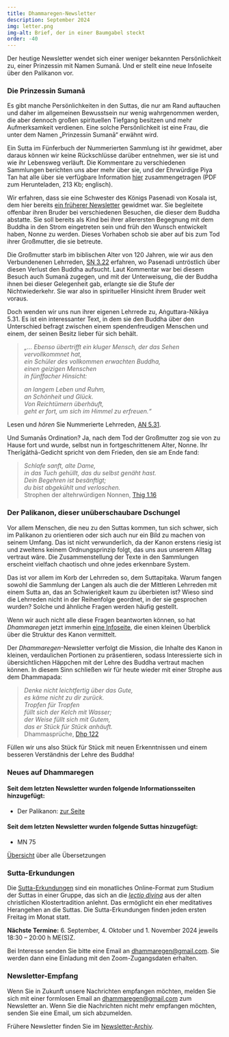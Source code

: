 ```yaml
---
title: Dhammaregen-Newsletter
description: September 2024
img: letter.png
img-alt: Brief, der in einer Baumgabel steckt
order: -40
---
```


Der heutige Newsletter wendet sich einer weniger bekannten Persönlichkeit zu, einer Prinzessin mit Namen Sumanā. Und er stellt eine neue Infoseite über den Palikanon vor.

### Die Prinzessin Sumanā

Es gibt manche Persönlichkeiten in den Suttas, die nur am Rand auftauchen und daher im allgemeinen Bewusstsein nur wenig wahrgenommen werden, die aber dennoch großen spirituellen Tiefgang besitzen und mehr Aufmerksamkeit verdienen. Eine solche Persönlichkeit ist eine Frau, die unter dem Namen „Prinzessin Sumanā“ erwähnt wird.

Ein Sutta im Fünferbuch der Nummerierten Sammlung ist ihr gewidmet, aber daraus können wir keine Rückschlüsse darüber entnehmen, wer sie ist und wie ihr Lebensweg verläuft. Die Kommentare zu verschiedenen Sammlungen berichten uns aber mehr über sie, und der Ehrwürdige Piya Tan hat alle über sie verfügbare Information [hier](https://www.themindingcentre.org/dharmafarer/wp-content/uploads/2009/12/22.14-Sumana-Rajakumari-S-a5.31-piya.pdf) zusammengetragen (PDF zum Herunteladen, 213 Kb; englisch).

Wir erfahren, dass sie eine Schwester des Königs Pasenadi von Kosala ist, dem hier bereits [ein früherer Newsletter](#/wiki/news/2022-04) gewidmet war. Sie begleitete offenbar ihren Bruder bei verschiedenen Besuchen, die dieser dem Buddha abstatte. Sie soll bereits als Kind bei ihrer allerersten Begegnung mit dem Buddha in den Strom eingetreten sein und früh den Wunsch entwickelt haben, Nonne zu werden. Dieses Vorhaben schob sie aber auf bis zum Tod ihrer Großmutter, die sie betreute.

Die Großmutter starb im biblischen Alter von 120 Jahren, wie wir aus den Verbundenenen Lehrreden, [SN 3.22](#/sutta/sn3.22/de/sabbamitta) erfahren, wo Pasenadi untröstlich über diesen Verlust den Buddha aufsucht. Laut Kommentar war bei diesem Besuch auch Sumanā zugegen, und mit der Unterweisung, die der Buddha ihnen bei dieser Gelegenheit gab, erlangte sie die Stufe der Nichtwiederkehr. Sie war also in spiritueller Hinsicht ihrem Bruder weit voraus.

Doch wenden wir uns nun ihrer eigenen Lehrrede zu, Aṅguttara-Nikāya 5.31. Es ist ein interessanter Text, in dem sie den Buddha über den Unterschied befragt zwischen einem spendenfreudigen Menschen und einem, der seinen Besitz lieber für sich behält.

>*„… Ebenso übertrifft ein kluger Mensch, der das Sehen vervollkommnet hat,*  
>*ein Schüler des vollkommen erwachten Buddha,*  
>*einen geizigen Menschen*  
>*in fünffacher Hinsicht:*  
>
>*an langem Leben und Ruhm,*  
>*an Schönheit und Glück.*  
>*Von Reichtümern überhäuft,*  
>*geht er fort, um sich im Himmel zu erfreuen.“*

Lesen und *hören* Sie Nummerierte Lehrreden, [AN 5.31](#/sutta/an5.31/de/sabbamitta).

Und Sumanās Ordination? Ja, nach dem Tod der Großmutter zog sie von zu Hause fort und wurde, selbst nun in fortgeschrittenem Alter, Nonne. Ihr Therīgāthā-Gedicht spricht von dem Frieden, den sie am Ende fand:

>*Schlafe sanft, alte Dame,*  
>*in das Tuch gehüllt, das du selbst genäht hast.*  
>*Dein Begehren ist besänftigt;*  
>*du bist abgekühlt und verloschen.*  
> Strophen der altehrwürdigen Nonnen, [Thig 1.16](#/sutta/thig1.16/de/sabbamitta)

### Der Palikanon, dieser unüberschaubare Dschungel

Vor allem Menschen, die neu zu den Suttas kommen, tun sich schwer, sich im Palikanon zu orientieren oder sich auch nur ein Bild zu machen von seinem Umfang. Das ist nicht verwunderlich, da der Kanon erstens riesig ist und zweitens keinem Ordnungsprinzip folgt, das uns aus unserem Alltag vertraut wäre. Die Zusammenstellung der Texte in den Sammlungen erscheint vielfach chaotisch und ohne jedes erkennbare System. 

Das ist vor allem im Korb der Lehrreden so, dem Suttapiṭaka. Warum fangen sowohl die Sammlung der Langen als auch die der Mittleren Lehrreden mit einem Sutta an, das an Schwierigkeit kaum zu überbieten ist? Wieso sind die Lehrreden nicht in der Reihenfolge geordnet, in der sie gesprochen wurden? Solche und ähnliche Fragen werden häufig gestellt.

Wenn wir auch nicht alle diese Fragen beantworten können, so hat *Dhammaregen* jetzt immerhin [eine Infoseite](#/wiki/studium/palikanon), die einen kleinen Überblick über die Struktur des Kanon vermittelt.

Der *Dhammaregen*-Newsletter verfolgt die Mission, die Inhalte des Kanon in kleinen, verdaulichen Portionen zu präsentieren, sodass Interessierte sich in übersichtlichen Häppchen mit der Lehre des Buddha vertraut machen können. In diesem Sinn schließen wir für heute wieder mit einer Strophe aus dem Dhammapada:

>*Denke nicht leichtfertig über das Gute,*  
>*es käme nicht zu dir zurück.*  
>*Tropfen für Tropfen*  
>*füllt sich der Kelch mit Wasser;*  
>*der Weise füllt sich mit Gutem,*  
>*das er Stück für Stück anhäuft.*  
> Dhammasprüche, [Dhp 122](#/sutta/dhp122:1/de/sabbamitta)

Füllen wir uns also Stück für Stück mit neuen Erkenntnissen und einem besseren Verständnis der Lehre des Buddha!

### Neues auf Dhammaregen

#### Seit dem letzten Newsletter wurden folgende Informationsseiten hinzugefügt:

- Der Palikanon: [zur Seite](#/wiki/studium/palikanon)

#### Seit dem letzten Newsletter wurden folgende Suttas hinzugefügt:

- MN 75

[Übersicht](#/wiki/uebersetzung/uebersicht) über alle Übersetzungen

### Sutta-Erkundungen 

Die [Sutta-Erkundungen](#/wiki/erkundung) sind ein monatliches Online-Format zum Studium der Suttas in einer Gruppe, das sich an die [*lectio divina*](https://de.wikipedia.org/wiki/Lectio_divina) aus der alten christlichen Klostertradition anlehnt. Das ermöglicht ein eher meditatives Herangehen an die Suttas. Die Sutta-Erkundungen finden jeden ersten Freitag im Monat statt. 

**Nächste Termine:** 6. September, 4. Oktober und 1. November 2024 jeweils 18:30 – 20:00 h ME(S)Z.

Bei Interesse senden Sie bitte eine Email an [dhammaregen@gmail.com](mailto:dhammaregen@gmail.com). Sie werden dann eine Einladung mit den Zoom-Zugangsdaten erhalten.

### Newsletter-Empfang

Wenn Sie in Zukunft unsere Nachrichten empfangen möchten, melden Sie sich mit einer formlosen Email an [dhammaregen@gmail.com](mailto:dhammaregen@gmail.com) zum Newsletter an. Wenn Sie die Nachrichten nicht mehr empfangen möchten, senden Sie eine Email, um sich abzumelden. 

Frühere Newsletter finden Sie im [Newsletter-Archiv](#/wiki/news/inhalt).